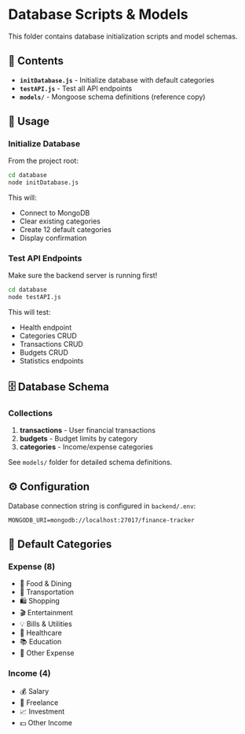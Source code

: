 # Database Scripts & Models

This folder contains database initialization scripts and model schemas.

## 📁 Contents

- **`initDatabase.js`** - Initialize database with default categories
- **`testAPI.js`** - Test all API endpoints
- **`models/`** - Mongoose schema definitions (reference copy)

## 🚀 Usage

### Initialize Database

From the project root:
```bash
cd database
node initDatabase.js
```

This will:
- Connect to MongoDB
- Clear existing categories
- Create 12 default categories
- Display confirmation

### Test API Endpoints

Make sure the backend server is running first!

```bash
cd database
node testAPI.js
```

This will test:
- Health endpoint
- Categories CRUD
- Transactions CRUD
- Budgets CRUD
- Statistics endpoints

## 🗄️ Database Schema

### Collections

1. **transactions** - User financial transactions
2. **budgets** - Budget limits by category
3. **categories** - Income/expense categories

See `models/` folder for detailed schema definitions.

## ⚙️ Configuration

Database connection string is configured in `backend/.env`:
```
MONGODB_URI=mongodb://localhost:27017/finance-tracker
```

## 📝 Default Categories

### Expense (8)
- 🍔 Food & Dining
- 🚗 Transportation
- 🛍️ Shopping
- 🎬 Entertainment
- 💡 Bills & Utilities
- 🏥 Healthcare
- 📚 Education
- 📝 Other Expense

### Income (4)
- 💰 Salary
- 💼 Freelance
- 📈 Investment
- 💵 Other Income
